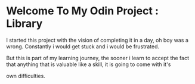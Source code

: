 # Welcome To My Odin Project : Library

I started this project with the vision of completing it in a day, oh boy was a wrong. Constantly i would get stuck and i would be frustrated.

But this is part of my learning journey, the sooner i learn to accept the fact that anything that is valuable like a skill, it is going to come with it's

own difficulties.